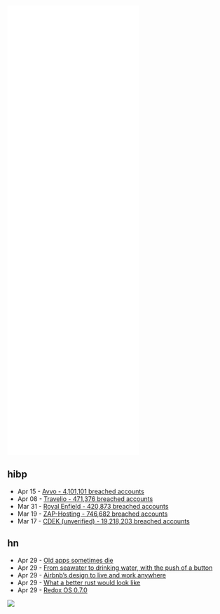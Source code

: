 ![Metrics](https://raw.githubusercontent.com/phixion/phixion/master/metrics.svg)

## hibp

<!--
for https://github.com/phixion/phixion/blob/main/.github/workflows/feeds.yml
-->
<!--START_SECTION:haveibeenpwnd-->
- Apr 15 - [Avvo - 4,101,101 breached accounts](https://haveibeenpwned.com/PwnedWebsites#Avvo)
- Apr 08 - [Travelio - 471,376 breached accounts](https://haveibeenpwned.com/PwnedWebsites#Travelio)
- Mar 31 - [Royal Enfield - 420,873 breached accounts](https://haveibeenpwned.com/PwnedWebsites#RoyalEnfield)
- Mar 19 - [ZAP-Hosting - 746,682 breached accounts](https://haveibeenpwned.com/PwnedWebsites#ZAPHosting)
- Mar 17 - [CDEK (unverified) - 19,218,203 breached accounts](https://haveibeenpwned.com/PwnedWebsites#CDEK)
<!--END_SECTION:haveibeenpwnd-->

## hn

<!--
for https://github.com/phixion/phixion/blob/main/.github/workflows/feeds.yml
-->
<!--START_SECTION:hn-->
- Apr 29 - [Old apps sometimes die](https://mdj.substack.com/p/old-apps-sometimes-die)
- Apr 29 - [From seawater to drinking water, with the push of a button](https://news.mit.edu/2022/portable-desalination-drinking-water-0428)
- Apr 29 - [Airbnb’s design to live and work anywhere](https://news.airbnb.com/airbnbs-design-to-live-and-work-anywhere/)
- Apr 29 - [What a better rust would look like](https://kerkour.com/what-a-better-rust-would-look-like)
- Apr 29 - [Redox OS 0.7.0](https://www.redox-os.org/news/release-0.7.0/)
<!--END_SECTION:hn-->

<!--
for https://yhype.me
-->
![](https://hit.yhype.me/github/profile?user_id=13013670)
